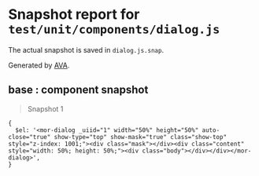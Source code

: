 # Snapshot report for `test/unit/components/dialog.js`

The actual snapshot is saved in `dialog.js.snap`.

Generated by [AVA](https://ava.li).

## base : component snapshot

> Snapshot 1

    {
      $el: '<mor-dialog _uiid="1" width="50%" height="50%" auto-close="true" show-type="top" show-mask="true" class="show-top" style="z-index: 1001;"><div class="mask"></div><div class="content" style="width: 50%; height: 50%;"><div class="body"></div></div></mor-dialog>',
    }
